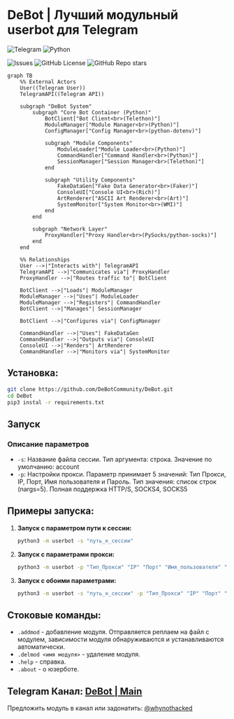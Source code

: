 # DeBot | Лучший модульный userbot для Telegram
![Telegram](https://img.shields.io/badge/Telegram-2CA5E0?style=for-the-badge&logo=telegram&logoColor=white)
![Python](https://img.shields.io/badge/python-3670A0?style=for-the-badge&logo=python&logoColor=ffdd54)

![Issues](https://img.shields.io/github/issues/DeBotCommunity/DeBot)
![GitHub License](https://img.shields.io/github/license/DeBotCommunity/DeBot)
![GitHub Repo stars](https://img.shields.io/github/stars/DeBotCommunity/DeBot)

```mermaid
graph TB
    %% External Actors
    User((Telegram User))
    TelegramAPI((Telegram API))

    subgraph "DeBot System"
        subgraph "Core Bot Container (Python)"
            BotClient["Bot Client<br>(Telethon)"]
            ModuleManager["Module Manager<br>(Python)"]
            ConfigManager["Config Manager<br>(python-dotenv)"]
            
            subgraph "Module Components"
                ModuleLoader["Module Loader<br>(Python)"]
                CommandHandler["Command Handler<br>(Python)"]
                SessionManager["Session Manager<br>(Telethon)"]
            end
            
            subgraph "Utility Components"
                FakeDataGen["Fake Data Generator<br>(Faker)"]
                ConsoleUI["Console UI<br>(Rich)"]
                ArtRenderer["ASCII Art Renderer<br>(Art)"]
                SystemMonitor["System Monitor<br>(WMI)"]
            end
        end

        subgraph "Network Layer"
            ProxyHandler["Proxy Handler<br>(PySocks/python-socks)"]
        end
    end

    %% Relationships
    User -->|"Interacts with"| TelegramAPI
    TelegramAPI -->|"Communicates via"| ProxyHandler
    ProxyHandler -->|"Routes traffic to"| BotClient
    
    BotClient -->|"Loads"| ModuleManager
    ModuleManager -->|"Uses"| ModuleLoader
    ModuleManager -->|"Registers"| CommandHandler
    BotClient -->|"Manages"| SessionManager
    
    BotClient -->|"Configures via"| ConfigManager
    
    CommandHandler -->|"Uses"| FakeDataGen
    CommandHandler -->|"Outputs via"| ConsoleUI
    ConsoleUI -->|"Renders"| ArtRenderer
    CommandHandler -->|"Monitors via"| SystemMonitor
```

## Установка:
```sh
git clone https://github.com/DeBotCommunity/DeBot.git
cd DeBot
pip3 instal -r requirements.txt
```

## Запуск

### Описание параметров
- `-s`: Название файла сессии. Тип аргумента: строка. Значение по умолчанию: account
- `-p`: Настройки прокси. Параметр принимает 5 значений: Тип Прокси, IP, Порт, Имя пользователя и Пароль. Тип значения: список строк (nargs=5). Полная поддержка HTTP/S, SOCKS4, SOCKS5

## Примеры запуска: 
1. **Запуск с параметром пути к сессии:**
   ```sh
   python3 -m userbot -s "путь_к_сессии"
   ```
2. **Запуск с параметрами прокси:**
   ```sh
   python3 -m userbot -p "Тип_Прокси" "IP" "Порт" "Имя_пользователя" "Пароль"
   ```
3. **Запуск с обоими параметрами:**
   ```sh
   python3 -m userbot -s "путь_к_сессии" -p "Тип_Прокси" "IP" "Порт" "Имя_пользователя" "Пароль"
   ```

## Стоковые команды:
- `.addmod` - добавление модуля. Отправляется реплаем на файл с модулем, зависимости модуля обнаруживаются и устанавливаются автоматически.
- `.delmod <имя модуля>` - удаление модуля.
- `.help` - справка.
- `.about` - о юзерботе.

## Telegram Канал: [DeBot | Main](https://t.me/DeBot_userbot)
Предложить модуль в канал или задонатить: [@whynothacked](https://t.me/whynothacked)
